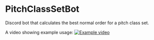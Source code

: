 # PitchClassSetBot
Discord bot that calculates the best normal order for a pitch class set.

A video showing example usage:
[![Example video](https://i.ibb.co/41M5CcD/PCS-Youtube-Image.png)](https://youtu.be/qD6NaQDQmck)
